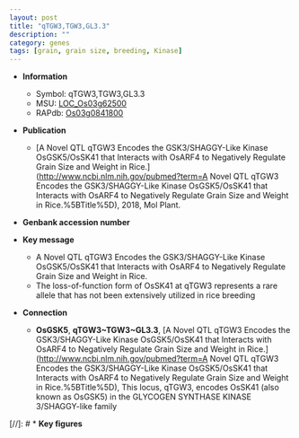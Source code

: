```yaml
---
layout: post
title: "qTGW3,TGW3,GL3.3"
description: ""
category: genes
tags: [grain, grain size, breeding, Kinase]
---
```


* **Information**  
    + Symbol: qTGW3,TGW3,GL3.3  
    + MSU: [LOC_Os03g62500](http://rice.plantbiology.msu.edu/cgi-bin/ORF_infopage.cgi?orf=LOC_Os03g62500)  
    + RAPdb: [Os03g0841800](http://rapdb.dna.affrc.go.jp/viewer/gbrowse_details/irgsp1?name=Os03g0841800)  

* **Publication**  
    + [A Novel QTL qTGW3 Encodes the GSK3/SHAGGY-Like Kinase OsGSK5/OsSK41 that Interacts with OsARF4 to Negatively Regulate Grain Size and Weight in Rice.](http://www.ncbi.nlm.nih.gov/pubmed?term=A Novel QTL qTGW3 Encodes the GSK3/SHAGGY-Like Kinase OsGSK5/OsSK41 that Interacts with OsARF4 to Negatively Regulate Grain Size and Weight in Rice.%5BTitle%5D), 2018, Mol Plant.

* **Genbank accession number**  

* **Key message**  
    + A Novel QTL qTGW3 Encodes the GSK3/SHAGGY-Like Kinase OsGSK5/OsSK41 that Interacts with OsARF4 to Negatively Regulate Grain Size and Weight in Rice.
    + The loss-of-function form of OsSK41 at qTGW3 represents a rare allele that has not been extensively utilized in rice breeding

* **Connection**  
    + __OsGSK5__, __qTGW3~TGW3~GL3.3__, [A Novel QTL qTGW3 Encodes the GSK3/SHAGGY-Like Kinase OsGSK5/OsSK41 that Interacts with OsARF4 to Negatively Regulate Grain Size and Weight in Rice.](http://www.ncbi.nlm.nih.gov/pubmed?term=A Novel QTL qTGW3 Encodes the GSK3/SHAGGY-Like Kinase OsGSK5/OsSK41 that Interacts with OsARF4 to Negatively Regulate Grain Size and Weight in Rice.%5BTitle%5D),  This locus, qTGW3, encodes OsSK41 (also known as OsGSK5) in the GLYCOGEN SYNTHASE KINASE 3/SHAGGY-like family

[//]: # * **Key figures**  


